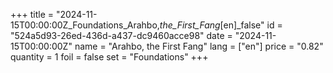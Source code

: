 +++
title = "2024-11-15T00:00:00Z_Foundations_Arahbo,_the_First_Fang_[en]_false"
id = "524a5d93-26ed-436d-a437-dc9460acce98"
date = "2024-11-15T00:00:00Z"
name = "Arahbo, the First Fang"
lang = ["en"]
price = "0.82"
quantity = 1
foil = false
set = "Foundations"
+++
